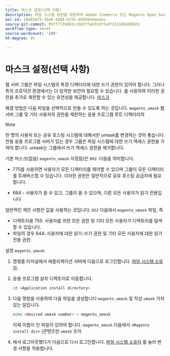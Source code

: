 ```yaml
---
title: 마스크 설정(선택 사항)
description: 파일 시스템 권한을 제한하여 Adobe Commerce 또는 Magento Open Source 온프레미스 설치의 보안 자세를 개선합니다.
exl-id: 18d65d75-7be0-4488-bf35-4b058e4ae5ea
source-git-commit: 95ffff39d82cc9027fa633dffedf15193040802d
workflow-type: tm+mt
source-wordcount: '299'
ht-degree: 0%

---
```


# 마스크 설정(선택 사항)

웹 서버 그룹은 파일 시스템의 특정 디렉터리에 대한 쓰기 권한이 있어야 합니다. 그러나 특히 프로덕션 환경에서는 더 엄격한 보안이 필요할 수 있습니다. 를 사용하여 이러한 권한을 추가로 제한할 수 있는 유연성을 제공합니다. [마스크](https://www.cyberciti.biz/tips/understanding-linux-unix-umask-value-usage.html).

해결 방법은 다음 파일을 선택적으로 만들 수 있도록 하는 것입니다. `magento_umask` 웹 서버 그룹 및 기타 사용자의 권한을 제한하는 응용 프로그램 루트 디렉터리의

>[!NOTE]
>
>한 명의 사용자 또는 공유 호스팅 시스템에 대해서만 umask를 변경하는 것이 좋습니다. 전용 응용 프로그램 서버가 있는 경우 그룹은 파일 시스템에 대한 쓰기 액세스 권한을 가져야 합니다. umask는 그룹에서 쓰기 액세스 권한을 제거합니다.

기본 마스크(없음) `magento_umask` 지정됨)은 `002`: 다음을 의미합니다.

* 775를 사용하면 사용자가 모든 디렉터리를 제어할 수 있으며 그룹이 모든 디렉터리를 트래버스할 수 있습니다. 이러한 권한은 일반적으로 공유 호스팅 공급자에 필요합니다.

* 664 - 사용자가 쓸 수 있고, 그룹이 쓸 수 있으며, 다른 모든 사용자가 읽기 전용입니다

일반적인 제안 사항은 값을 사용하는 것입니다. `022` 다음에서 `magento_umask` 파일, 즉

* 디렉토리용 755: 사용자를 위한 모든 권한 및 기타 모든 사용자가 디렉토리를 탐색할 수 있습니다.
* 파일의 경우 644: 사용자에 대한 읽기-쓰기 권한 및 기타 모든 사용자에 대한 읽기 전용 권한.

설정 `magento_umask`:

1. 명령줄 터미널에서 애플리케이션 서버에 다음으로 로그인합니다. [파일 시스템 소유자](../prerequisites/file-system/overview.md).
1. 응용 프로그램 설치 디렉토리로 이동합니다.

   ```bash
   cd <Application install directory>
   ```

1. 다음 명령을 사용하여 다음 파일을 생성합니다 `magento_umask` 및 작성 `umask` 가치있는 일입니다.

   ```bash
   echo <desired umask number> > magento_umask
   ```

   이제 이름이 인 파일이 있어야 합니다. `magento_umask` 다음에서 `<Magento install dir>` (콘텐츠만 `umask` 숫자.

1. 에서 로그아웃했다가 다음으로 다시 로그인합니다. [파일 시스템 소유자](../prerequisites/file-system/overview.md) 를 눌러 변경 사항을 적용합니다.
